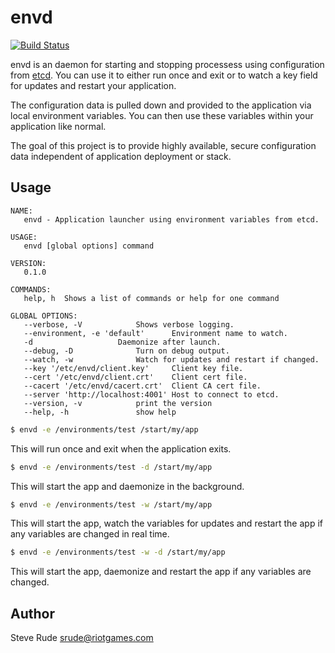# envd 

[![Build Status](https://travis-ci.org/slantview/envd.svg)](https://travis-ci.org/slantview/envd)

envd is an daemon for starting and stopping processess using configuration from 
[etcd](https://github.com/coreos/etcd).  You can use it to either run once and 
exit or to watch a key field for updates and restart your application.

The configuration data is pulled down and provided to the application via local
environment variables.  You can then use these variables within your 
application like normal.

The goal of this project is to provide highly available, secure configuration 
data independent of application deployment or stack.


## Usage

```
NAME:
   envd - Application launcher using environment variables from etcd.

USAGE:
   envd [global options] command

VERSION:
   0.1.0

COMMANDS:
   help, h  Shows a list of commands or help for one command
   
GLOBAL OPTIONS:
   --verbose, -V            Shows verbose logging.
   --environment, -e 'default'      Environment name to watch.
   -d                   Daemonize after launch.
   --debug, -D              Turn on debug output.
   --watch, -w              Watch for updates and restart if changed.
   --key '/etc/envd/client.key'     Client key file.
   --cert '/etc/envd/client.crt'    Client cert file.
   --cacert '/etc/envd/cacert.crt'  Client CA cert file.
   --server 'http://localhost:4001' Host to connect to etcd.
   --version, -v            print the version
   --help, -h               show help
```

```bash
$ envd -e /environments/test /start/my/app
```

This will run once and exit when the application exits.


```bash
$ envd -e /environments/test -d /start/my/app
```
This will start the app and daemonize in the background.


```bash
$ envd -e /environments/test -w /start/my/app
```
This will start the app, watch the variables for updates and restart the app
if any variables are changed in real time.


```bash
$ envd -e /environments/test -w -d /start/my/app
```

This will start the app, daemonize and restart the app if any variables are
changed.


## Author

Steve Rude <srude@riotgames.com>

